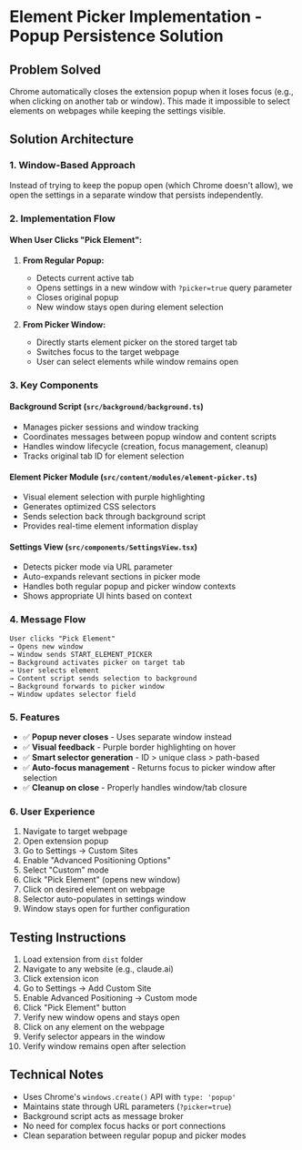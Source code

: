 # Element Picker Implementation - Popup Persistence Solution

## Problem Solved
Chrome automatically closes the extension popup when it loses focus (e.g., when clicking on another tab or window). This made it impossible to select elements on webpages while keeping the settings visible.

## Solution Architecture

### 1. **Window-Based Approach**
Instead of trying to keep the popup open (which Chrome doesn't allow), we open the settings in a separate window that persists independently.

### 2. **Implementation Flow**

#### When User Clicks "Pick Element":
1. **From Regular Popup:**
   - Detects current active tab
   - Opens settings in a new window with `?picker=true` query parameter
   - Closes original popup
   - New window stays open during element selection

2. **From Picker Window:**
   - Directly starts element picker on the stored target tab
   - Switches focus to the target webpage
   - User can select elements while window remains open

### 3. **Key Components**

#### Background Script (`src/background/background.ts`)
- Manages picker sessions and window tracking
- Coordinates messages between popup window and content scripts
- Handles window lifecycle (creation, focus management, cleanup)
- Tracks original tab ID for element selection

#### Element Picker Module (`src/content/modules/element-picker.ts`)
- Visual element selection with purple highlighting
- Generates optimized CSS selectors
- Sends selection back through background script
- Provides real-time element information display

#### Settings View (`src/components/SettingsView.tsx`)
- Detects picker mode via URL parameter
- Auto-expands relevant sections in picker mode
- Handles both regular popup and picker window contexts
- Shows appropriate UI hints based on context

### 4. **Message Flow**
```
User clicks "Pick Element" 
→ Opens new window 
→ Window sends START_ELEMENT_PICKER 
→ Background activates picker on target tab
→ User selects element
→ Content script sends selection to background
→ Background forwards to picker window
→ Window updates selector field
```

### 5. **Features**
- ✅ **Popup never closes** - Uses separate window instead
- ✅ **Visual feedback** - Purple border highlighting on hover
- ✅ **Smart selector generation** - ID > unique class > path-based
- ✅ **Auto-focus management** - Returns focus to picker window after selection
- ✅ **Cleanup on close** - Properly handles window/tab closure

### 6. **User Experience**
1. Navigate to target webpage
2. Open extension popup
3. Go to Settings → Custom Sites
4. Enable "Advanced Positioning Options"
5. Select "Custom" mode
6. Click "Pick Element" (opens new window)
7. Click on desired element on webpage
8. Selector auto-populates in settings window
9. Window stays open for further configuration

## Testing Instructions

1. Load extension from `dist` folder
2. Navigate to any website (e.g., claude.ai)
3. Click extension icon
4. Go to Settings → Add Custom Site
5. Enable Advanced Positioning → Custom mode
6. Click "Pick Element" button
7. Verify new window opens and stays open
8. Click on any element on the webpage
9. Verify selector appears in the window
10. Verify window remains open after selection

## Technical Notes

- Uses Chrome's `windows.create()` API with `type: 'popup'`
- Maintains state through URL parameters (`?picker=true`)
- Background script acts as message broker
- No need for complex focus hacks or port connections
- Clean separation between regular popup and picker modes